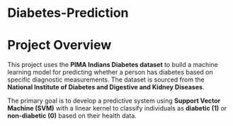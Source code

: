 # Diabetes-Prediction

# Project Overview

This project uses the **PIMA Indians Diabetes dataset** to build a machine learning model for predicting whether a person has diabetes based on specific diagnostic measurements. The dataset is sourced from the **National Institute of Diabetes and Digestive and Kidney Diseases**.

The primary goal is to develop a predictive system using **Support Vector Machine (SVM)** with a linear kernel to classify individuals as **diabetic (1)** or **non-diabetic (0)** based on their health data.
